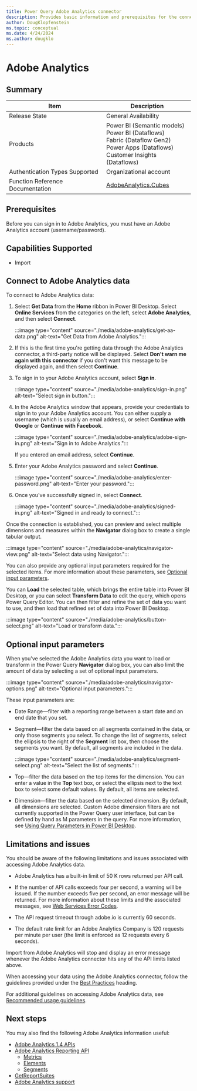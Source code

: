 ```yaml
---
title: Power Query Adobe Analytics connector
description: Provides basic information and prerequisites for the connector, descriptions of the optional input parameters, and limitations and issues you might encounter.
author: DougKlopfenstein
ms.topic: conceptual
ms.date: 4/24/2024
ms.author: dougklo
---
```


# Adobe Analytics

## Summary

| Item | Description |
| ---- | ----------- |
| Release State | General Availability |
| Products | Power BI (Semantic models)<br/>Power BI (Dataflows)<br/>Fabric (Dataflow Gen2)<br/>Power Apps (Dataflows)<br/>Customer Insights (Dataflows) |
| Authentication Types Supported | Organizational account |
| Function Reference Documentation | [AdobeAnalytics.Cubes](/powerquery-m/adobeanalytics-cubes) |

## Prerequisites

Before you can sign in to Adobe Analytics, you must have an Adobe Analytics account (username/password).

## Capabilities Supported

* Import

## Connect to Adobe Analytics data

To connect to Adobe Analytics data:

1. Select **Get Data** from the **Home** ribbon in Power BI Desktop. Select **Online Services** from the categories on the left, select **Adobe Analytics**, and then select **Connect**.

   :::image type="content" source="./media/adobe-analytics/get-aa-data.png" alt-text="Get Data from Adobe Analytics.":::

2. If this is the first time you're getting data through the Adobe Analytics connector, a third-party notice will be displayed. Select **Don't warn me again with this connector** if you don't want this message to be displayed again, and then select **Continue**.

3. To sign in to your Adobe Analytics account, select **Sign in**.

   :::image type="content" source="./media/adobe-analytics/sign-in.png" alt-text="Select sign in button.":::

4. In the Adobe Analytics window that appears, provide your credentials to sign in to your Adobe Analytics account. You can either supply a username (which is usually an email address), or select **Continue with Google** or **Continue with Facebook**.

   :::image type="content" source="./media/adobe-analytics/adobe-sign-in.png" alt-text="Sign in to Adobe Analytics.":::

   If you entered an email address, select **Continue**.

5. Enter your Adobe Analytics password and select **Continue**.

   :::image type="content" source="./media/adobe-analytics/enter-password.png" alt-text="Enter your password.":::

6. Once you've successfully signed in, select **Connect**.

   :::image type="content" source="./media/adobe-analytics/signed-in.png" alt-text="Signed in and ready to connect.":::

Once the connection is established, you can preview and select multiple dimensions and measures within the **Navigator** dialog box to create a single tabular output. 

:::image type="content" source="./media/adobe-analytics/navigator-view.png" alt-text="Select data using Navigator.":::

You can also provide any optional input parameters required for the selected items. For more information about these parameters, see [Optional input parameters](#optional-input-parameters).

You can **Load** the selected table, which brings the entire table into Power BI Desktop, or you can select **Transform Data** to edit the query, which opens Power Query Editor. You can then filter and refine the set of data you want to use, and then load that refined set of data into Power BI Desktop.

:::image type="content" source="./media/adobe-analytics/button-select.png" alt-text="Load or transform data.":::

## Optional input parameters

When you've selected the Adobe Analytics data you want to load or transform in the Power Query **Navigator** dialog box, you can also limit the amount of data by selecting a set of optional input parameters. 

:::image type="content" source="./media/adobe-analytics/navigator-options.png" alt-text="Optional input parameters.":::

These input parameters are:

* Date Range&mdash;filter with a reporting range between a start date and an end date that you set.

* Segment&mdash;filter the data based on all segments contained in the data, or only those segments you select. To change the list of segments, select the ellipsis to the right of the **Segment** list box, then choose the segments you want. By default, all segments are included in the data.

   :::image type="content" source="./media/adobe-analytics/segment-select.png" alt-text="Select the list of segments.":::

* Top&mdash;filter the data based on the top items for the dimension. You can enter a value in the **Top** text box, or select the ellipsis next to the text box to select some default values. By default, all items are selected.

* Dimension&mdash;filter the data based on the selected dimension. By default, all dimensions are selected. Custom Adobe dimension filters are not currently supported in the Power Query user interface, but can be defined by hand as M parameters in the query. For more information, see [Using Query Parameters in Power BI Desktop](../power-query-query-parameters.md).

## Limitations and issues

You should be aware of the following limitations and issues associated with accessing Adobe Analytics data.

* Adobe Analytics has a built-in limit of 50 K rows returned per API call. 

* If the number of API calls exceeds four per second, a warning will be issued. If the number exceeds five per second, an error message will be returned. For more information about these limits and the associated messages, see [Web Services Error Codes](https://github.com/AdobeDocs/analytics-1.4-apis/blob/master/docs/getting-started/c_Web_Services_Error_Codes.md#web-services-error-codes).

* The API request timeout through adobe.io is currently 60 seconds.

* The default rate limit for an Adobe Analytics Company is 120 requests per minute per user (the limit is enforced as 12 requests every 6 seconds).

Import from Adobe Analytics will stop and display an error message whenever the Adobe Analytics connector hits any of the API limits listed above.

When accessing your data using the Adobe Analytics connector, follow the guidelines provided under the [Best Practices](https://developer.adobe.com/analytics-apis/docs/2.0/guides/faq/#what-are-some-best-practices-and-guidelines-when-using-the-apis) heading.

For additional guidelines on accessing Adobe Analytics data, see [Recommended usage guidelines](https://experienceleague.adobe.com/en/docs/analytics/analyze/admin-overview/use-cases).

## Next steps

You may also find the following Adobe Analytics information useful:

* [Adobe Analytics 1.4 APIs](https://github.com/AdobeDocs/analytics-1.4-apis)
* [Adobe Analytics Reporting API](https://github.com/AdobeDocs/analytics-1.4-apis/tree/master/docs/reporting-api)
  * [Metrics](https://github.com/AdobeDocs/analytics-1.4-apis/blob/master/docs/reporting-api/metrics.md)
  * [Elements](https://github.com/AdobeDocs/analytics-1.4-apis/blob/master/docs/reporting-api/elements.md)
  * [Segments](https://github.com/AdobeDocs/analytics-1.4-apis/blob/master/docs/segments-api/data_types/r_segment.md)
* [GetReportSuites](https://github.com/AdobeDocs/analytics-1.4-apis/blob/master/docs/admin-api/methods/company/r_GetReportSuites.md)
* [Adobe Analytics support](https://helpx.adobe.com/support/analytics.html)
